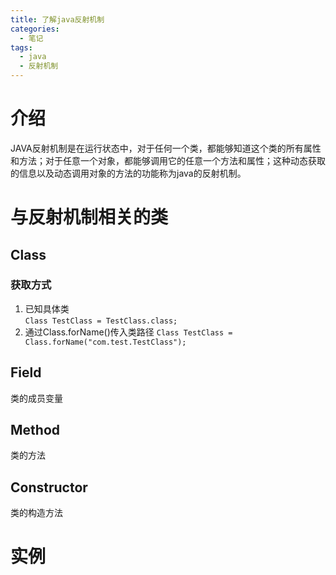 ```yaml
---
title: 了解java反射机制
categories:
  - 笔记
tags:
  - java
  - 反射机制
---
```

# 介绍 
JAVA反射机制是在运行状态中，对于任何一个类，都能够知道这个类的所有属性和方法；对于任意一个对象，都能够调用它的任意一个方法和属性；这种动态获取的信息以及动态调用对象的方法的功能称为java的反射机制。
# 与反射机制相关的类
## Class
### 获取方式
1. 已知具体类  
`Class TestClass = TestClass.class;`  
2. 通过Class.forName()传入类路径
`Class TestClass = Class.forName("com.test.TestClass"); `

## Field
类的成员变量
## Method
类的方法
## Constructor
类的构造方法
# 实例